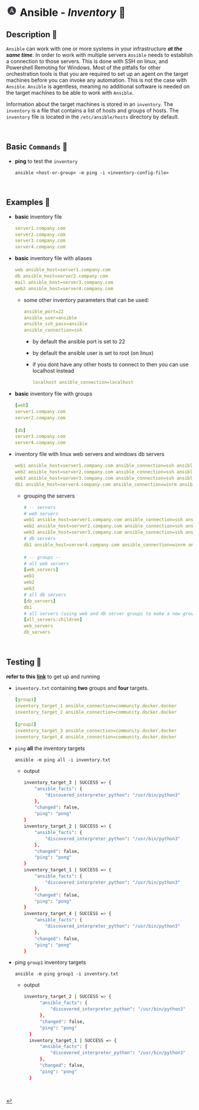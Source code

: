 # <img src="../../assets/img/ansible.png" width="30px"> **Ansible** - ***Inventory*** 🧳

## **Description** 👀

`Ansible` can work with one or more systems in your infrastructure ***at the same time***. In order to work with multiple servers `Ansible` needs to establish a connection to those servers. This is done with SSH on linux, and Powershell Remoting for Windows. Most of the pitfalls for other orchestration tools is that you are required to set up an agent on the target machines before you can invoke any automation. This is not the case with `Ansible`. `Ansible` is agentless, meaning no additional software is needed on the target machines to be able to work with `Ansible`.

Information about the target machines is stored in an `inventory`. The `inventory` is a file that contains a list of hosts and groups of hosts. The `inventory` file is located in the `/etc/ansible/hosts` directory by default.

<br />

## **Basic** `Commands` 📝


* **ping** to test the `inventory`

    ```shell
    ansible <host-or-group> -m ping -i <inventory-config-file>
    ```

<br />

## **Examples** 🧩

* **basic** inventory file

    ```yaml
    server1.company.com
    server2.company.com
    server3.company.com
    server4.company.com
    ```

* **basic** inventory file with aliases

    ```yaml
    web ansible_host=server1.company.com
    db ansible_host=server2.company.com
    mail ansible_host=server3.company.com
    web2 ansible_host=server4.company.com
    ```

  * some other inventory parameters that can be used:

    ```yaml
    ansible_port=22
    ansible_user=ansible
    ansible_ssh_pass=ansible
    ansible_connection=ssh 
    ```

    * by default the ansible port is set to 22
    * by default the ansible user is set to root (on linux)
    * if you dont have any other hosts to connect to then you can use localhost instead

        ```yaml
        localhost ansible_connection=localhost
        ```

* **basic** inventory file with groups
  
    ```yaml
    [web]
    server1.company.com
    server2.company.com

    [db]
    server3.company.com
    server4.company.com
    ```

* inventory file with linux web servers and windows db servers

    ```yaml
    web1 ansible_host=server1.company.com ansible_connection=ssh ansible_user=root ansible_ssh_pass=Password123!
    web2 ansible_host=server2.company.com ansible_connection=ssh ansible_user=root ansible_ssh_pass=Password123!
    web3 ansible_host=server3.company.com ansible_connection=ssh ansible_user=root ansible_ssh_pass=Password123!
    db1 ansible_host=server4.company.com ansible_connection=winrm ansible_user=administrator ansible_password=ansible_password=Password123!
    ```

    * grouping the servers

        ```yaml
        # -- servers
        # web servers
        web1 ansible_host=server1.company.com ansible_connection=ssh ansible_user=root ansible_ssh_pass=Password123!
        web2 ansible_host=server2.company.com ansible_connection=ssh ansible_user=root ansible_ssh_pass=Password123!
        web3 ansible_host=server3.company.com ansible_connection=ssh ansible_user=root ansible_ssh_pass=Password123!
        # db servers
        db1 ansible_host=server4.company.com ansible_connection=winrm ansible_user=administrator ansible_password=Password123!

        # -- groups --
        # all web servers
        [web_servers] 
        web1
        web2
        web3
        # all db servers
        [db_servers] 
        db1
        # all servers (using web and db server groups to make a new group)
        [all_servers:children] 
        web_servers
        db_servers
        ```


<br />

## **Testing** 🧪

**refer to this** [**link**](../../00-resources/README.md#helpful-content-) to get up and running

* `inventory.txt` containing **two** groups and **four** targets.
  
    ```yaml
  [group1]
  inventory_target_1 ansible_connection=community.docker.docker
  inventory_target_2 ansible_connection=community.docker.docker

  [group2]
  inventory_target_3 ansible_connection=community.docker.docker
  inventory_target_4 ansible_connection=community.docker.docker
    ```

* `ping` **all** the inventory targets

  ```shell
  ansible -m ping all -i inventory.txt
  ```

  * output

    ````bash
    inventory_target_3 | SUCCESS => {
        "ansible_facts": {
            "discovered_interpreter_python": "/usr/bin/python3"
        },
        "changed": false,
        "ping": "pong"
    }
    inventory_target_2 | SUCCESS => {
        "ansible_facts": {
            "discovered_interpreter_python": "/usr/bin/python3"
        },
        "changed": false,
        "ping": "pong"
    }
    inventory_target_1 | SUCCESS => {
        "ansible_facts": {
            "discovered_interpreter_python": "/usr/bin/python3"
        },
        "changed": false,
        "ping": "pong"
    }
    inventory_target_4 | SUCCESS => {
        "ansible_facts": {
            "discovered_interpreter_python": "/usr/bin/python3"
        },
        "changed": false,
        "ping": "pong"
    }
    ````


* ping `group1` inventory targets

  ```shell
  ansible -m ping group1 -i inventory.txt
  ```

  * output

    ```bash
    inventory_target_2 | SUCCESS => {
          "ansible_facts": {
              "discovered_interpreter_python": "/usr/bin/python3"
          },
          "changed": false,
          "ping": "pong"
      }
      inventory_target_1 | SUCCESS => {
          "ansible_facts": {
              "discovered_interpreter_python": "/usr/bin/python3"
          },
          "changed": false,
          "ping": "pong"
      }
      ```




<br />

[↩️](../README.md)
